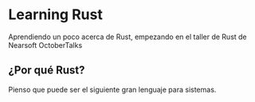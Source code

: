 # Learning Rust

Aprendiendo un poco acerca de Rust, empezando en el taller de Rust de Nearsoft OctoberTalks

## ¿Por qué Rust?

Pienso que puede ser el siguiente gran lenguaje para sistemas.